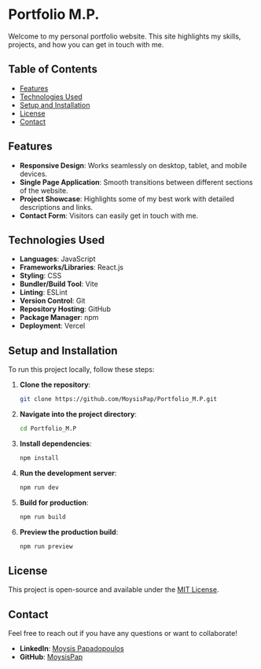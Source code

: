 # Portfolio M.P.

Welcome to my personal portfolio website. This site highlights my skills, projects, and how you can get in touch with me.

## Table of Contents
- [Features](#features)
- [Technologies Used](#technologies-used)
- [Setup and Installation](#setup-and-installation)
- [License](#license)
- [Contact](#contact)

## Features
- **Responsive Design**: Works seamlessly on desktop, tablet, and mobile devices.
- **Single Page Application**: Smooth transitions between different sections of the website.
- **Project Showcase**: Highlights some of my best work with detailed descriptions and links.
- **Contact Form**: Visitors can easily get in touch with me.

## Technologies Used
- **Languages**: JavaScript
- **Frameworks/Libraries**: React.js
- **Styling**: CSS
- **Bundler/Build Tool**: Vite
- **Linting**: ESLint
- **Version Control**: Git
- **Repository Hosting**: GitHub
- **Package Manager**: npm
- **Deployment**: Vercel

## Setup and Installation
To run this project locally, follow these steps:

1. **Clone the repository**:
    ```bash
    git clone https://github.com/MoysisPap/Portfolio_M.P.git
    ```

2. **Navigate into the project directory**:
    ```bash
    cd Portfolio_M.P
    ```

3. **Install dependencies**:
    ```bash
    npm install
    ```

4. **Run the development server**:
    ```bash
    npm run dev
    ```

5. **Build for production**:
    ```bash
    npm run build
    ```

6. **Preview the production build**:
    ```bash
    npm run preview
    ```

## License
This project is open-source and available under the [MIT License](./LICENSE.txt).

## Contact
Feel free to reach out if you have any questions or want to collaborate!

- **LinkedIn**: [Moysis Papadopoulos](https://www.linkedin.com/in/moysis-papadopoulos/)
- **GitHub**: [MoysisPap](https://github.com/MoysisPap)
